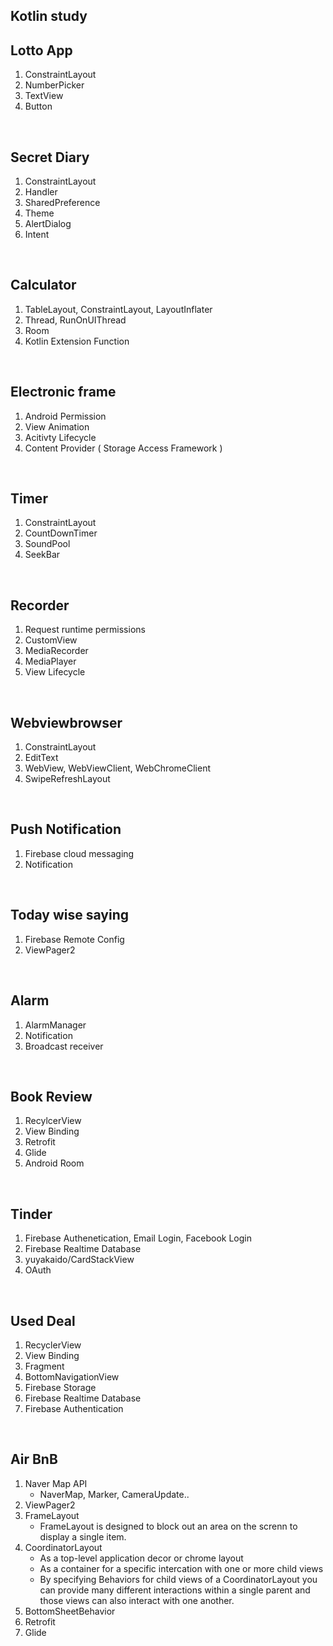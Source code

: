 ## Kotlin study

## Lotto App

1. ConstraintLayout
2. NumberPicker
3. TextView
4. Button

<br>

## Secret Diary

1. ConstraintLayout
2. Handler
3. SharedPreference
4. Theme
5. AlertDialog
6. Intent

<br>

## Calculator

1. TableLayout, ConstraintLayout, LayoutInflater
2. Thread, RunOnUIThread
3. Room
4. Kotlin Extension Function

<br>

## Electronic frame

1. Android Permission
2. View Animation
3. Acitivty Lifecycle
4. Content Provider ( Storage Access Framework )

<br>

## Timer

1. ConstraintLayout
2. CountDownTimer
3. SoundPool
4. SeekBar

<br>

## Recorder

1. Request runtime permissions
2. CustomView
3. MediaRecorder
4. MediaPlayer
5. View Lifecycle

<br>

## Webviewbrowser

1. ConstraintLayout
2. EditText
3. WebView, WebViewClient, WebChromeClient
4. SwipeRefreshLayout

<br>

## Push Notification

1. Firebase cloud messaging
2. Notification 

<br>

## Today wise saying

1. Firebase Remote Config
2. ViewPager2

<br>

## Alarm 

1. AlarmManager
2. Notification
3. Broadcast receiver

<br>

## Book Review

1. RecylcerView
2. View Binding
3. Retrofit
4. Glide
5. Android Room

<br>

## Tinder

1. Firebase Authenetication, Email Login, Facebook Login
2. Firebase Realtime Database
3. yuyakaido/CardStackView
4. OAuth

<br>

## Used Deal

1. RecyclerView
2. View Binding
3. Fragment
4. BottomNavigationView
5. Firebase Storage
6. Firebase Realtime Database
7. Firebase Authentication

<br>

## Air BnB

1. Naver Map API
	- NaverMap, Marker, CameraUpdate..
2. ViewPager2
3. FrameLayout
	- FrameLayout is designed to block out an area on the screnn to display a single item.
4. CoordinatorLayout
	- As a top-level application decor or chrome layout
	- As a container for a specific intercation with one or more child views
	- By specifying Behaviors for child views of a CoordinatorLayout you can provide many different interactions within a single parent and those views can also interact with one another.
5. BottomSheetBehavior
6. Retrofit
7. Glide


